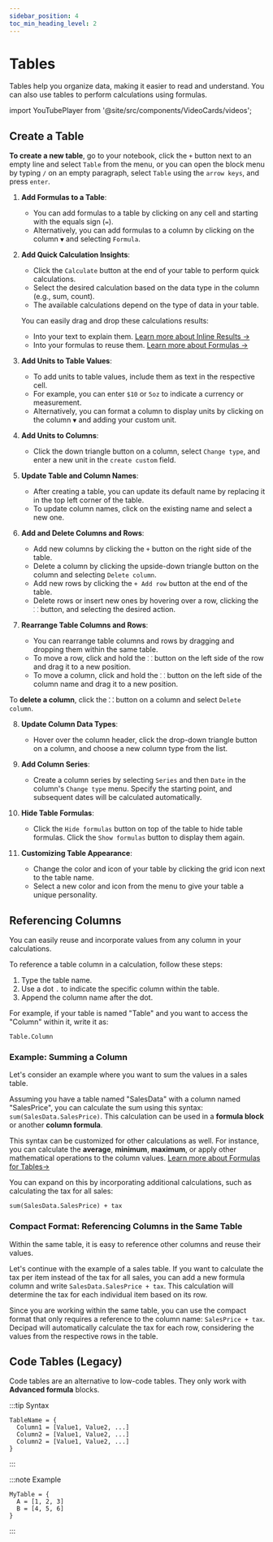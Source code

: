 ```yaml
---
sidebar_position: 4
toc_min_heading_level: 2
---
```


# Tables

Tables help you organize data, making it easier to read and understand. You can also use tables to perform calculations using formulas.

import YouTubePlayer from '@site/src/components/VideoCards/videos';

<YouTubePlayer videoId="sCGiQr9_iD4" thumbnailUrl="/docs/img/thumbnails/thumbnail-tables.png" />

## Create a Table

**To create a new table**, go to your notebook, click the `+` button next to an empty line and select `Table` from the menu, or you can open the block menu by typing `/` on an empty paragraph, select `Table` using the `arrow keys`, and press `enter`.

1.  **Add Formulas to a Table**:

    - You can add formulas to a table by clicking on any cell and starting with the equals sign (`=`).
    - Alternatively, you can add formulas to a column by clicking on the column `▼` and selecting `Formula`.

2.  **Add Quick Calculation Insights**:

    - Click the `Calculate` button at the end of your table to perform quick calculations.
    - Select the desired calculation based on the data type in the column (e.g., sum, count).
    - The available calculations depend on the type of data in your table.

    You can easily drag and drop these calculations results:

    - Into your text to explain them. [Learn more about Inline Results →](/docs/quick-start/inline-results)
    - Into your formulas to reuse them. [Learn more about Formulas →](/docs/quick-start/formulas)

3.  **Add Units to Table Values**:

    - To add units to table values, include them as text in the respective cell.
    - For example, you can enter `$10` or `5oz` to indicate a currency or measurement.
    - Alternatively, you can format a column to display units by clicking on the column `▼` and adding your custom unit.

4.  **Add Units to Columns**:

    - Click the down triangle button on a column, select `Change type`, and enter a new unit in the `create custom` field.

5.  **Update Table and Column Names**:

    - After creating a table, you can update its default name by replacing it in the top left corner of the table.
    - To update column names, click on the existing name and select a new one.

6.  **Add and Delete Columns and Rows**:

    - Add new columns by clicking the `+` button on the right side of the table.
    - Delete a column by clicking the upside-down triangle button on the column and selecting `Delete column`.
    - Add new rows by clicking the `+ Add row` button at the end of the table.
    - Delete rows or insert new ones by hovering over a row, clicking the `⸬` button, and selecting the desired action.

7.  **Rearrange Table Columns and Rows**:

    - You can rearrange table columns and rows by dragging and dropping them within the same table.
    - To move a row, click and hold the `⸬` button on the left side of the row and drag it to a new position.
    - To move a column, click and hold the `⸬` button on the left side of the column name and drag it to a new position.

To **delete a column**, click the **`⸬`** button on a column and select `Delete column`.

8.  **Update Column Data Types**:

    - Hover over the column header, click the drop-down triangle button on a column, and choose a new column type from the list.

9.  **Add Column Series**:

    - Create a column series by selecting `Series` and then `Date` in the column's `Change type` menu. Specify the starting point, and subsequent dates will be calculated automatically.

10. **Hide Table Formulas**:

    - Click the `Hide formulas` button on top of the table to hide table formulas. Click the `Show formulas` button to display them again.

11. **Customizing Table Appearance**:

    - Change the color and icon of your table by clicking the grid icon next to the table name.
    - Select a new color and icon from the menu to give your table a unique personality.

## Referencing Columns

You can easily reuse and incorporate values from any column in your calculations.

To reference a table column in a calculation, follow these steps:

1.  Type the table name.
2.  Use a dot `.` to indicate the specific column within the table.
3.  Append the column name after the dot.

For example, if your table is named "Table" and you want to access the "Column" within it, write it as:

`Table.Column`

### Example: Summing a Column

Let's consider an example where you want to sum the values in a sales table.

Assuming you have a table named "SalesData" with a column named "SalesPrice", you can calculate the sum using this syntax: `sum(SalesData.SalesPrice)`. This calculation can be used in a **formula block** or another **column formula**.

This syntax can be customized for other calculations as well. For instance, you can calculate the **average**, **minimum**, **maximum**, or apply other mathematical operations to the column values. [Learn more about Formulas for Tables→](/docs/quick-start/formulas)

You can expand on this by incorporating additional calculations, such as calculating the tax for all sales:

`sum(SalesData.SalesPrice) + tax`

### Compact Format: Referencing Columns in the Same Table

Within the same table, it is easy to reference other columns and reuse their values.

Let's continue with the example of a sales table. If you want to calculate the tax per item instead of the tax for all sales, you can add a new formula column and write `SalesData.SalesPrice + tax`. This calculation will determine the tax for each individual item based on its row.

Since you are working within the same table, you can use the compact format that only requires a reference to the column name: `SalesPrice + tax`. Decipad will automatically calculate the tax for each row, considering the values from the respective rows in the table.

## Code Tables (Legacy)

Code tables are an alternative to low-code tables. They only work with **Advanced formula** blocks.

:::tip Syntax

```
TableName = {
  Column1 = [Value1, Value2, ...]
  Column2 = [Value1, Value2, ...]
  Column2 = [Value1, Value2, ...]
}

```

:::

:::note Example

```
MyTable = {
  A = [1, 2, 3]
  B = [4, 5, 6]
}
```

:::
